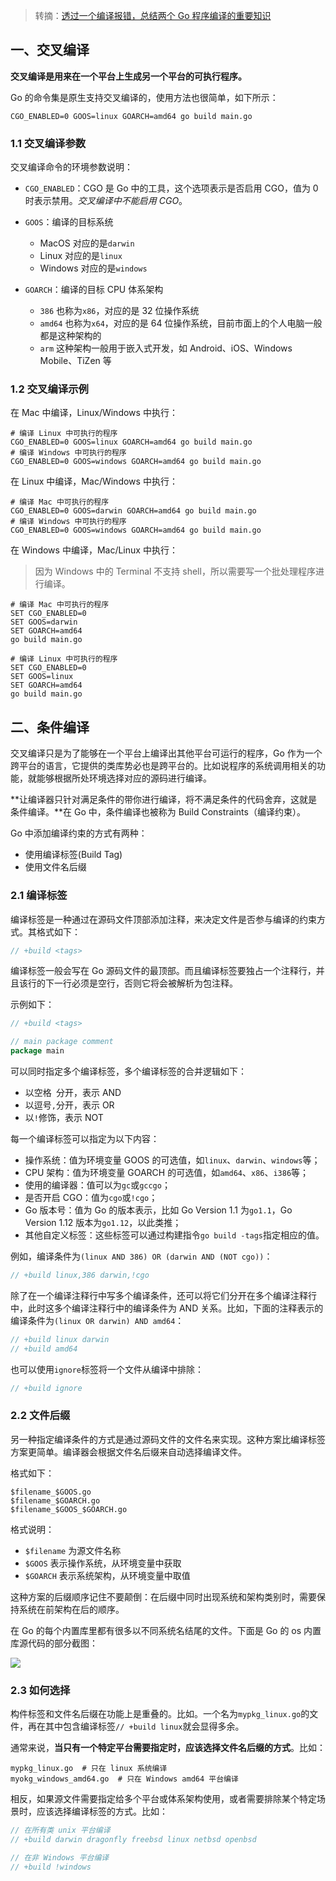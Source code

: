 > 转摘：[透过一个编译报错，总结两个 Go 程序编译的重要知识](https://mp.weixin.qq.com/s/u0gfKNNjNmhq4UJy2Hl9Cw)

## 一、交叉编译

**交叉编译是用来在一个平台上生成另一个平台的可执行程序。**

Go 的命令集是原生支持交叉编译的，使用方法也很简单，如下所示：

```shell
CGO_ENABLED=0 GOOS=linux GOARCH=amd64 go build main.go
```

### 1.1 交叉编译参数

交叉编译命令的环境参数说明：

* `CGO_ENABLED`：CGO 是 Go 中的工具，这个选项表示是否启用 CGO，值为 0 时表示禁用。*交叉编译中不能启用 CGO*。

* `GOOS`：编译的目标系统

    - MacOS 对应的是`darwin`
    - Linux 对应的是`linux`
    - Windows 对应的是`windows`

* `GOARCH`：编译的目标 CPU 体系架构

    - `386` 也称为`x86`，对应的是 32 位操作系统
    - `amd64` 也称为`x64`，对应的是 64 位操作系统，目前市面上的个人电脑一般都是这种架构的
    - `arm` 这种架构一般用于嵌入式开发，如 Android、iOS、Windows Mobile、TiZen 等

### 1.2 交叉编译示例

在 Mac 中编译，Linux/Windows 中执行：

```shell
# 编译 Linux 中可执行的程序
CGO_ENABLED=0 GOOS=linux GOARCH=amd64 go build main.go
# 编译 Windows 中可执行的程序
CGO_ENABLED=0 GOOS=windows GOARCH=amd64 go build main.go
```

在 Linux 中编译，Mac/Windows 中执行：

```shell
# 编译 Mac 中可执行的程序
CGO_ENABLED=0 GOOS=darwin GOARCH=amd64 go build main.go
# 编译 Windows 中可执行的程序
CGO_ENABLED=0 GOOS=windows GOARCH=amd64 go build main.go
```

在 Windows 中编译，Mac/Linux 中执行：

> 因为 Windows 中的 Terminal 不支持 shell，所以需要写一个批处理程序进行编译。

```shell
# 编译 Mac 中可执行的程序
SET CGO_ENABLED=0
SET GOOS=darwin
SET GOARCH=amd64
go build main.go

# 编译 Linux 中可执行的程序
SET CGO_ENABLED=0
SET GOOS=linux
SET GOARCH=amd64
go build main.go
```

## 二、条件编译

交叉编译只是为了能够在一个平台上编译出其他平台可运行的程序，Go 作为一个跨平台的语言，它提供的类库势必也是跨平台的。比如说程序的系统调用相关的功能，就能够根据所处环境选择对应的源码进行编译。

**让编译器只针对满足条件的带你进行编译，将不满足条件的代码舍弃，这就是条件编译。**在 Go 中，条件编译也被称为 Build Constraints（编译约束）。

Go 中添加编译约束的方式有两种：

* 使用编译标签(Build Tag)
* 使用文件名后缀

### 2.1 编译标签

编译标签是一种通过在源码文件顶部添加注释，来决定文件是否参与编译的约束方式。其格式如下：

```go
// +build <tags>
```

编译标签一般会写在 Go 源码文件的最顶部。而且编译标签要独占一个注释行，并且该行的下一行必须是空行，否则它将会被解析为包注释。

示例如下：

```go
// +build <tags>

// main package comment
package main
```

可以同时指定多个编译标签，多个编译标签的合并逻辑如下：

* 以空格` `分开，表示 AND
* 以逗号`,`分开，表示 OR
* 以`!`修饰，表示 NOT

每一个编译标签可以指定为以下内容：

* 操作系统：值为环境变量 GOOS 的可选值，如`linux`、`darwin`、`windows`等；
* CPU 架构：值为环境变量 GOARCH 的可选值，如`amd64`、`x86`、`i386`等；
* 使用的编译器：值可以为`gc`或`gccgo`；
* 是否开启 CGO：值为`cgo`或`!cgo`；
* Go 版本号：值为 Go 的版本表示，比如 Go Version 1.1 为`go1.1`，Go Version 1.12 版本为`go1.12`，以此类推；
* 其他自定义标签：这些标签可以通过构建指令`go build -tags`指定相应的值。

例如，编译条件为`(linux AND 386) OR (darwin AND (NOT cgo))`：

```go
// +build linux,386 darwin,!cgo
```

除了在一个编译注释行中写多个编译条件，还可以将它们分开在多个编译注释行中，此时这多个编译注释行中的编译条件为 AND 关系。比如，下面的注释表示的编译条件为`(linux OR darwin) AND amd64`：

```go
// +build linux darwin
// +build amd64
```

也可以使用`ignore`标签将一个文件从编译中排除：

```go
// +build ignore
```

### 2.2 文件后缀

另一种指定编译条件的方式是通过源码文件的文件名来实现。这种方案比编译标签方案更简单。编译器会根据文件名后缀来自动选择编译文件。

格式如下：

```
$filename_$GOOS.go
$filename_$GOARCH.go
$filename_$GOOS_$GOARCH.go
```

格式说明：

* `$filename` 为源文件名称
* `$GOOS` 表示操作系统，从环境变量中获取
* `$GOARCH` 表示系统架构，从环境变量中取值

这种方案的后缀顺序记住不要颠倒：在后缀中同时出现系统和架构类别时，需要保持系统在前架构在后的顺序。

在 Go 的每个内置库里都有很多以不同系统名结尾的文件。下面是 Go 的 os 内置库源代码的部分截图：

![](http://cnd.qiniu.lin07ux.cn/markdown/1638955516856-c1862db60e26.jpg)

### 2.3 如何选择

构件标签和文件名后缀在功能上是重叠的。比如。一个名为`mypkg_linux.go`的文件，再在其中包含编译标签`// +build linux`就会显得多余。

通常来说，**当只有一个特定平台需要指定时，应该选择文件名后缀的方式**。比如：

```shell
mypkg_linux.go  # 只在 linux 系统编译
myokg_windows_amd64.go  # 只在 Windows amd64 平台编译
```

相反，如果源文件需要指定给多个平台或体系架构使用，或者需要排除某个特定场景时，应该选择编译标签的方式。比如：

```go
// 在所有类 unix 平台编译
// +build darwin dragonfly freebsd linux netbsd openbsd

// 在非 Windows 平台编译
// +build !windows
```


